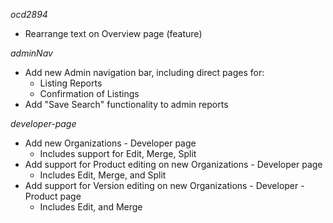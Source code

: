 _ocd2894_
* Rearrange text on Overview page (feature)

_adminNav_
* Add new Admin navigation bar, including direct pages for:
  * Listing Reports
  * Confirmation of Listings
* Add "Save Search" functionality to admin reports

_developer-page_
* Add new Organizations - Developer page
  * Includes support for Edit, Merge, Split
* Add support for Product editing on new Organizations - Developer page
  * Includes Edit, Merge, and Split
* Add support for Version editing on new Organizations - Developer - Product page
  * Includes Edit, and Merge

